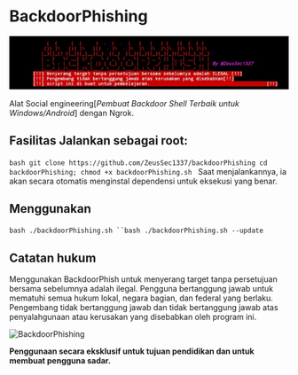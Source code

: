 # BackdoorPhishing

![BackdoorPhishing](./images/banner.png)

Alat Social engineering[*Pembuat Backdoor Shell Terbaik untuk Windows/Android*] dengan Ngrok. 
## Fasilitas Jalankan sebagai root: 
```bash git clone https://github.com/ZeusSec1337/backdoorPhishing cd backdoorPhishing; chmod +x backdoorPhishing.sh ``` 
Saat menjalankannya, ia akan secara otomatis menginstal dependensi untuk eksekusi yang benar. 

## Menggunakan
```bash ./backdoorPhishing.sh ``bash ./backdoorPhishing.sh --update ``` 
## Catatan hukum 
Menggunakan BackdoorPhish untuk menyerang target tanpa persetujuan bersama sebelumnya adalah ilegal. 
Pengguna  bertanggung jawab untuk mematuhi semua hukum lokal, negara bagian, dan federal yang berlaku. Pengembang tidak bertanggung jawab dan tidak bertanggung jawab atas penyalahgunaan atau kerusakan yang disebabkan oleh program ini. 

![BackdoorPhishing](./images/BackdoorPhising.png)

**Penggunaan secara eksklusif untuk tujuan pendidikan dan untuk membuat pengguna sadar.**
